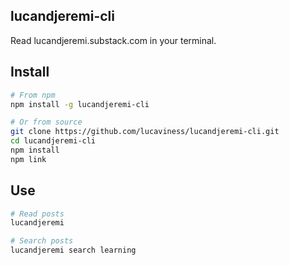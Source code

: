 ## lucandjeremi-cli

Read lucandjeremi.substack.com in your terminal.

## Install

```bash
# From npm
npm install -g lucandjeremi-cli

# Or from source
git clone https://github.com/lucaviness/lucandjeremi-cli.git
cd lucandjeremi-cli
npm install
npm link
```

## Use

```bash
# Read posts
lucandjeremi

# Search posts
lucandjeremi search learning
```
